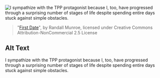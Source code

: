 ![I sympathize with the TPP protagonist because I, too, have progressed through a surprising number of stages of life despite spending entire days stuck against simple obstacles.](https://imgs.xkcd.com/comics/first_date.png)
> "[First Date](https://xkcd.com/1333/)", by Randall Munroe, licensed under Creative Commons Attribution-NonCommercial 2.5 License

## Alt Text
I sympathize with the TPP protagonist because I, too, have progressed through a surprising number of stages of life despite spending entire days stuck against simple obstacles.
